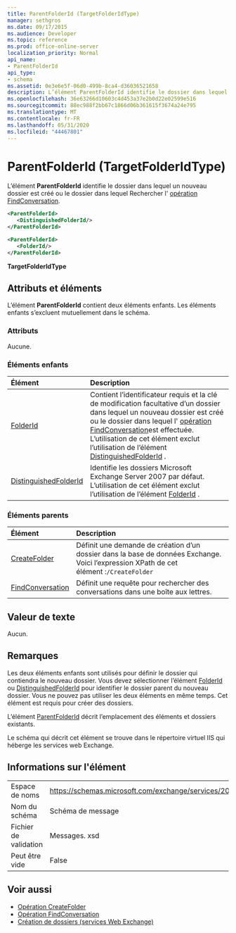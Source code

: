 ```yaml
---
title: ParentFolderId (TargetFolderIdType)
manager: sethgros
ms.date: 09/17/2015
ms.audience: Developer
ms.topic: reference
ms.prod: office-online-server
localization_priority: Normal
api_name:
- ParentFolderId
api_type:
- schema
ms.assetid: 0e3e6e5f-06d0-499b-8ca4-d36036521658
description: L’élément ParentFolderId identifie le dossier dans lequel un nouveau dossier est créé ou le dossier dans lequel Rechercher l’opération FindConversation.
ms.openlocfilehash: 36e63266d10603c4d453a37e2b0d22e02599e516
ms.sourcegitcommit: 88ec988f2bb67c1866d06b361615f3674a24e795
ms.translationtype: MT
ms.contentlocale: fr-FR
ms.lasthandoff: 05/31/2020
ms.locfileid: "44467801"
---
```

# <a name="parentfolderid-targetfolderidtype"></a>ParentFolderId (TargetFolderIdType)

L’élément **ParentFolderId** identifie le dossier dans lequel un nouveau dossier est créé ou le dossier dans lequel Rechercher l' [opération FindConversation](findconversation-operation.md).
  
```xml
<ParentFolderId>
   <DistinguishedFolderId/>
</ParentFolderId>
```

```xml
<ParentFolderId>
   <FolderId/> 
</ParentFolderId>
```

**TargetFolderIdType**

## <a name="attributes-and-elements"></a>Attributs et éléments

L’élément **ParentFolderId** contient deux éléments enfants. Les éléments enfants s’excluent mutuellement dans le schéma. 
  
### <a name="attributes"></a>Attributs

Aucune.
  
### <a name="child-elements"></a>Éléments enfants

|**Élément**|**Description**|
|:-----|:-----|
|[FolderId](folderid.md) <br/> |Contient l’identificateur requis et la clé de modification facultative d’un dossier dans lequel un nouveau dossier est créé ou le dossier dans lequel l' [opération FindConversation](findconversation-operation.md)est effectuée. L’utilisation de cet élément exclut l’utilisation de l’élément [DistinguishedFolderId](distinguishedfolderid.md) .  <br/> |
|[DistinguishedFolderId](distinguishedfolderid.md) <br/> |Identifie les dossiers Microsoft Exchange Server 2007 par défaut. L’utilisation de cet élément exclut l’utilisation de l’élément [FolderId](folderid.md) .  <br/> |
   
### <a name="parent-elements"></a>Éléments parents

|**Élément**|**Description**|
|:-----|:-----|
|[CreateFolder](createfolder.md) <br/> |Définit une demande de création d’un dossier dans la base de données Exchange.  <br/> Voici l’expression XPath de cet élément :`/CreateFolder` <br/> |
|[FindConversation](findconversation.md) <br/> |Définit une requête pour rechercher des conversations dans une boîte aux lettres.  <br/> |
   
## <a name="text-value"></a>Valeur de texte

Aucun.
  
## <a name="remarks"></a>Remarques

Les deux éléments enfants sont utilisés pour définir le dossier qui contiendra le nouveau dossier. Vous devez sélectionner l’élément [FolderId](folderid.md) ou [DistinguishedFolderId](distinguishedfolderid.md) pour identifier le dossier parent du nouveau dossier. Vous ne pouvez pas utiliser les deux éléments en même temps. Cet élément est requis pour créer des dossiers. 
  
L’élément [ParentFolderId](parentfolderid.md) décrit l’emplacement des éléments et dossiers existants. 
  
Le schéma qui décrit cet élément se trouve dans le répertoire virtuel IIS qui héberge les services web Exchange.
  
## <a name="element-information"></a>Informations sur l'élément

|||
|:-----|:-----|
|Espace de noms  <br/> |https://schemas.microsoft.com/exchange/services/2006/messages  <br/> |
|Nom du schéma  <br/> |Schéma de message  <br/> |
|Fichier de validation  <br/> |Messages. xsd  <br/> |
|Peut être vide  <br/> |False  <br/> |
   
## <a name="see-also"></a>Voir aussi

- [Opération CreateFolder](createfolder-operation.md)
- [Opération FindConversation](findconversation-operation.md)
- [Création de dossiers (services Web Exchange)](https://msdn.microsoft.com/library/3b15b0ec-8691-45ed-9a24-a91ff732d6cf%28Office.15%29.aspx)

